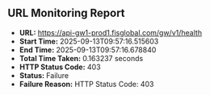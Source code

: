 ## URL Monitoring Report

- **URL:** https://api-gw1-prod1.fisglobal.com/gw/v1/health
- **Start Time:** 2025-09-13T09:57:16.515603
- **End Time:** 2025-09-13T09:57:16.678840
- **Total Time Taken:** 0.163237 seconds
- **HTTP Status Code:** 403
- **Status:** Failure
- **Failure Reason:** HTTP Status Code: 403
